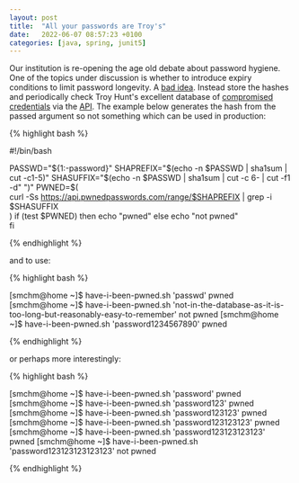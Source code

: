 ```yaml
---
layout: post
title:  "All your passwords are Troy's"
date:   2022-06-07 08:57:23 +0100
categories: [java, spring, junit5]
---
```

Our institution is re-opening the age old debate about password hygiene. One of the topics under discussion is whether to introduce expiry conditions to limit password longevity. A [bad idea](https://www.ncsc.gov.uk/collection/passwords/updating-your-approach). Instead store the hashes and periodically check Troy Hunt's excellent database of [compromised credentials](https://haveibeenpwned.com/Passwords) via the [API](https://haveibeenpwned.com/API/v3#PwnedPasswords). The example below generates the hash from the passed argument so not something which can be used in production:

{% highlight bash %}

#!/bin/bash

PASSWD="${1:-password}"
SHAPREFIX="$(echo -n $PASSWD | sha1sum | cut -c1-5)"
SHASUFFIX="$(echo -n $PASSWD | sha1sum | cut -c 6- | cut -f1 -d" ")"
PWNED=$( \
  curl -Ss https://api.pwnedpasswords.com/range/$SHAPREFIX | grep -i $SHASUFFIX \
)
if (test $PWNED)
  then echo "pwned"
  else echo "not pwned"  
fi

{% endhighlight %}

and to use:

{% highlight bash %}

[smchm@home ~]$ have-i-been-pwned.sh 'passwd'
pwned
[smchm@home ~]$ have-i-been-pwned.sh 'not-in-the-database-as-it-is-too-long-but-reasonably-easy-to-remember'
not pwned
[smchm@home ~]$ have-i-been-pwned.sh 'password1234567890'
pwned

{% endhighlight %}

or perhaps more interestingly:

{% highlight bash %}

[smchm@home ~]$ have-i-been-pwned.sh 'password'
pwned
[smchm@home ~]$ have-i-been-pwned.sh 'password123'
pwned
[smchm@home ~]$ have-i-been-pwned.sh 'password123123'
pwned
[smchm@home ~]$ have-i-been-pwned.sh 'password123123123'
pwned
[smchm@home ~]$ have-i-been-pwned.sh 'password123123123123'
pwned
[smchm@home ~]$ have-i-been-pwned.sh 'password123123123123123'
not pwned

{% endhighlight %}
